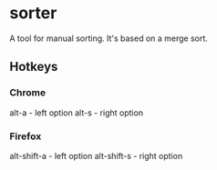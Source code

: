 # sorter
A tool for manual sorting. It's based on a merge sort.

## Hotkeys
### Chrome
alt-a - left option
alt-s - right option

### Firefox
alt-shift-a - left option
alt-shift-s - right option